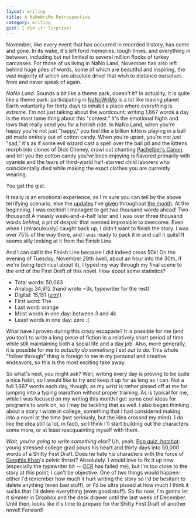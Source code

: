 ```yaml
---
layout: writing
title: A NaNoWriMo Retrospective
category: writing
gist: I did it! Surprise!
---
```


November, like every event that has occurred in recorded history, has come and gone. In its wake, it's left fond memories, tough times, and everything in between, including but not limited to several million flocks of turkey carcasses. For those of us living in NaNo Land, November has also left behind huge piles of words, some of which are beautiful and inspiring, the vast majority of which are absolute drivel that wish to distance ourselves from and never speak of again.

*NaNo Land.* Sounds a bit like a theme park, doesn't it? In actuality, it is quite like a theme park: participating in [NaNoWriMo][nnwm] is a lot like leaving planet Earth voluntarily for thirty days to inhabit a place where everything is *extreme.* I'm not just talking about the wordcount: writing 1,667 words a day is the most tame thing about this "contest." It's the emotional highs and lows that really send you for a hellish ride. In NaNo Land, when you're happy you're not just "happy," you feel like a billion kittens playing in a ball pit made entirely out of cotton candy. When you're upset, you're not just "sad," it's as if some evil wizard cast a spell over the ball pit and the kittens morph into clones of Dick Cheney, crawl out chanting [Pachelbel's Canon][pc], and tell you the cotton candy you've been enjoying is flavored primarily with cyanide and the tears of third-world half-starved child laborers who coincidentally died while making the exact clothes you are currently wearing.

You get the gist.

It really is an emotional experience, as I'm sure you can tell by the above terrifying scenario, else the [updates][u1] I've [given][u2] throughout [the month][u3]. At the beginning, I was excited! I managed to get two thousand words ahead! Two thousand! A measly week-and-a-half later and I was over three thousand words *behind,* a pit of despair that seemed impossible to overcome. Even when I (miraculously) caught back up, I didn't want to finish the story. I was over 75% of the way there, and I was ready to pack it in and call it quits! It seems silly looking at it from the Finish Line.

And I can call it the Finish Line because I did indeed cross 50k! On the evening of Tuesday, November 29th (well, about an hour into the 30th, if we're being technical about it), I typed my way through my final scene to the end of the First Draft of this novel. How about some statistics?

 * Total words: 50,063
 * Analog: 34,912 (hand wrote ~3k, typewriter for the rest)
 * Digital: 15,151 ([vim][vl]!)
 * First word: The
 * Last word: orange
 * Most words in one day: between 3 and 4k
 * Least words in one day: zero :(

What have I proven during this crazy escapade? It is possible for me (and you too!) to write a long piece of fiction in a relatively short period of time while still maintaining both a social life and a day job. Also, more generally, it is possible for me to *actually do something I set out to do.* This whole "follow through" thing is foreign to me in my personal and creative endeavors, so this is the most exciting take away.

So what's next, you might ask? Well, writing every day is proving to be quite a nice habit, so I would like to try and keep it up for as long as I can. Not a full 1,667 words each day, though, as my wrist is rather pissed off at me for jumping into a typing marathon without proper training. As is typical for me, while I was focused on my writing this month I got some cool ideas for programs to work on, so I may be tackling that as well. I also began thinking about a story I wrote in college, something that I had considered making into a novel at the time (not seriously, but the idea crossed my mind). I do like the idea still (a lot, in fact), so I think I'll start building out the characters some more, or at least reacquainting myself with them.

*Wait, you're going to write something else?* Uh, yeah. [Pop quiz, hotshot][speed]: young stressed college grad pours his heart and thirty days into 50,000 words of a Shitty First Draft. Does he hate his characters with the force of [Genghis Khan][gk]'s pelvic thrust? Absolutely. I would love to fix it up now (especially the typewriter bit -- [OCR][ocr] has failed me), but I'm too close to the story at this point; I can't be objective. One of two things would happen: either I'd remember how much it hurt writing the story so I'd be hesitant to delete anything (even bad stuff), or I'd be ultra pissed at how much I think it sucks that I'd delete everything (even good stuff). So for now, I'm gonna let it simmer in Dropbox and the desk drawer until the last week of December. Until then, looks like it's time to prepare for the Shitty First Draft of another novel! Forward!

[gk]: http://en.wikipedia.org/wiki/Genghis_Khan "Genghis Khan"
[ocr]: http://en.wikipedia.org/wiki/Optical_character_recognition "Optical Character Recognition"
[u1]: http://bathouselabs.com/writing/2011/10/27/Nanowrimo.html "A Personal Challenge"
[u2]: http://bathouselabs.com/writing/2011/11/08/Nano-Progress-Week-Two.html "Week Two"
[u3]: http://bathouselabs.com/writing/2011/11/18/Nano-Progress-Week-Three.html "Week Three"
[vl]: http://www.vim.org/ "Vim, the best text editor in the world (I'm talking to you, Emacs)"
[nnwm]: http://www.nanowrimo.org "NaNoWriMo"
[pc]: http://www.youtube.com/watch?v=JdxkVQy7QLM "Pachelbel's Canon (kinda)"
[speed]: http://www.youtube.com/watch?v=XBgl7ps7UQA&feature=related "Speed"
